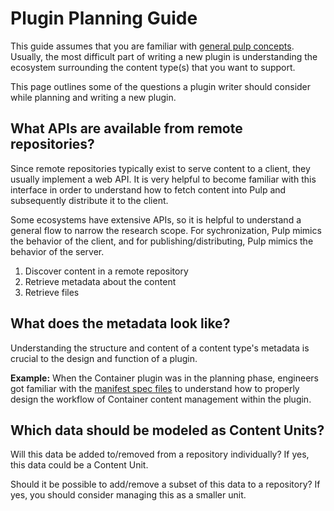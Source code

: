 

# Plugin Planning Guide

This guide assumes that you are familiar with [general pulp concepts](site:pulpcore/docs/dev/learn/plugin-concepts/).
Usually, the most difficult part of writing a new plugin is understanding the ecosystem surrounding the content type(s) that you want to support.

This page outlines some of the questions a plugin writer should consider while planning and writing
a new plugin.

## What APIs are available from remote repositories?

Since remote repositories typically exist to serve content to a client, they usually implement a
web API. It is very helpful to become familiar with this interface in order to understand how
to fetch content into Pulp and subsequently distribute it to the client.

Some ecosystems have extensive APIs, so it is helpful to understand a general flow to narrow the
research scope. For sychronization, Pulp mimics the behavior of the client, and for
publishing/distributing, Pulp mimics the behavior of the server.

1. Discover content in a remote repository
2. Retrieve metadata about the content
3. Retrieve files

## What does the metadata look like?

Understanding the structure and content of a content type's metadata is crucial to the design and
function of a plugin.

**Example:**
When the Container plugin was in the planning phase, engineers got familiar with the [manifest spec
files](https://docs.docker.com/registry/spec/manifest-v2-2/) to understand how to properly design
the workflow of Container content management within the plugin.

## Which data should be modeled as Content Units?

Will this data be added to/removed from a repository individually? If yes, this data could be a
Content Unit.

Should it be possible to add/remove a subset of this data to a repository? If yes, you should
consider managing this as a smaller unit.
